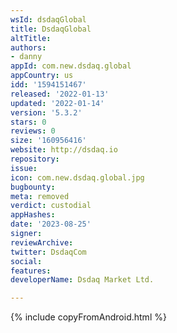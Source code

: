 ```yaml
---
wsId: dsdaqGlobal
title: DsdaqGlobal
altTitle: 
authors:
- danny
appId: com.new.dsdaq.global
appCountry: us
idd: '1594151467'
released: '2022-01-13'
updated: '2022-01-14'
version: '5.3.2'
stars: 0
reviews: 0
size: '160956416'
website: http://dsdaq.io
repository: 
issue: 
icon: com.new.dsdaq.global.jpg
bugbounty: 
meta: removed
verdict: custodial
appHashes: 
date: '2023-08-25'
signer: 
reviewArchive: 
twitter: DsdaqCom
social: 
features: 
developerName: Dsdaq Market Ltd.

---
```


{% include copyFromAndroid.html %}
